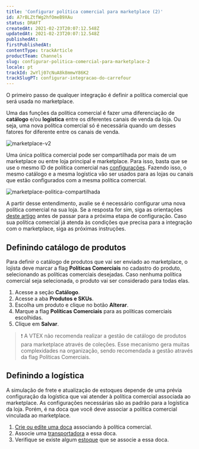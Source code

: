```yaml
---
title: 'Configurar política comercial para marketplace (2)'
id: A7rBLZtfWg2hfOmeB9XAu
status: DRAFT
createdAt: 2021-02-23T20:07:12.548Z
updatedAt: 2021-02-23T20:07:12.548Z
publishedAt: 
firstPublishedAt: 
contentType: trackArticle
productTeam: Channels
slug: configurar-politica-comercial-para-marketplace-2
locale: pt
trackId: 2wYlj07cNuA8k8mmwY86K2
trackSlugPT: configurar-integracao-do-carrefour
---
```


O primeiro passo de qualquer integração é definir a política comercial que será usada no marketplace.

Uma das funções da política comercial é fazer uma diferenciação de __catálogo__ e/ou __logística__ entre os diferentes canais de venda da loja. Ou seja, uma nova política comercial só é necessária quando um desses fatores for diferente entre os canais de venda.

![marketplace-v2](//images.ctfassets.net/alneenqid6w5/6wy87Eq81O6ksOoq4EsAyG/29f6801d23163b8bef6d6fa30a68b4f1/marketplace-v2.png)

Uma única política comercial pode ser compartilhada por mais de um marketplace ou entre loja principal e marketplace. Para isso, basta que se use o mesmo ID de política comercial nas [configurações](/pt/tutorial/integrando-com-marketplace). Fazendo isso, o mesmo catálogo e a mesma logística vão ser usados para as lojas ou canais que estão configurados com a mesma política comercial.

![marketplace-politica-compartilhada](//images.ctfassets.net/alneenqid6w5/6ur6jWd8hG4wew4GO4YWS6/60624ed33a2b4765c4f8de3d064526f3/marketplace-politica-compartilhada.png)

A partir desse entendimento, avalie se é necessário configurar uma nova política comercial na sua loja. Se a resposta for sim, siga as orientações [deste artigo](https://help.vtex.com/pt/faq/como-contratar-nova-politica-comercial--frequentlyAskedQuestions_700) antes de passar para a próxima etapa de configuração. Caso sua política comercial já atenda às condições que precisa para a integração com o marketplace, siga as próximas instruções.

## Definindo catálogo de produtos

Para definir o catálogo de produtos que vai ser enviado ao marketplace, o lojista deve marcar a flag __Políticas Comerciais__ no cadastro do produto, selecionando as políticas comerciais desejadas. Caso nenhuma política comercial seja selecionada, o produto vai ser considerado para todas elas.

1. Acesse a seção __Catálogo__.
2. Acesse a aba __Produtos e SKUs__.
3. Escolha um produto e clique no botão __Alterar__.
4. Marque a flag __Políticas Comerciais__ para as políticas comerciais escolhidas.
5. Clique em __Salvar__.

>❗ A VTEX não recomenda realizar a gestão de catálogo de produtos para marketplace através de coleções. Esse mecanismo gera muitas complexidades na organização, sendo recomendada a gestão através da flag Políticas Comerciais.

## Definindo a logística

A simulação de frete e atualização de estoques depende de uma prévia configuração da logística que vai atender à política comercial associada ao marketplace. As configurações necessárias são as padrão para a logística da loja. Porém, é na doca que você deve associar a política comercial vinculada ao marketplace.

1. [Crie ou edite uma doca](/pt/tutorial/como-cadastrar-doca) associando à política comercial.
2. Associe uma [transportadora](/pt/tutorial/gerenciar-transportadora) a essa doca.
3. Verifique se existe algum [estoque](/pt/tutorial/gerenciar-estoque) que se associe a essa doca.
